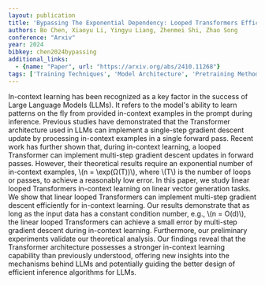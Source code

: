 ```yaml
---
layout: publication
title: 'Bypassing The Exponential Dependency: Looped Transformers Efficiently Learn In-context By Multi-step Gradient Descent'
authors: Bo Chen, Xiaoyu Li, Yingyu Liang, Zhenmei Shi, Zhao Song
conference: "Arxiv"
year: 2024
bibkey: chen2024bypassing
additional_links:
  - {name: "Paper", url: "https://arxiv.org/abs/2410.11268"}
tags: ['Training Techniques', 'Model Architecture', 'Pretraining Methods', 'Transformer', 'Prompting', 'In-Context Learning']
---
```

In-context learning has been recognized as a key factor in the success of
Large Language Models (LLMs). It refers to the model's ability to learn
patterns on the fly from provided in-context examples in the prompt during
inference. Previous studies have demonstrated that the Transformer architecture
used in LLMs can implement a single-step gradient descent update by processing
in-context examples in a single forward pass. Recent work has further shown
that, during in-context learning, a looped Transformer can implement multi-step
gradient descent updates in forward passes. However, their theoretical results
require an exponential number of in-context examples, \\(n = \exp(Ω(T))\\),
where \\(T\\) is the number of loops or passes, to achieve a reasonably low error.
In this paper, we study linear looped Transformers in-context learning on
linear vector generation tasks. We show that linear looped Transformers can
implement multi-step gradient descent efficiently for in-context learning. Our
results demonstrate that as long as the input data has a constant condition
number, e.g., \\(n = O(d)\\), the linear looped Transformers can achieve a small
error by multi-step gradient descent during in-context learning. Furthermore,
our preliminary experiments validate our theoretical analysis. Our findings
reveal that the Transformer architecture possesses a stronger in-context
learning capability than previously understood, offering new insights into the
mechanisms behind LLMs and potentially guiding the better design of efficient
inference algorithms for LLMs.
